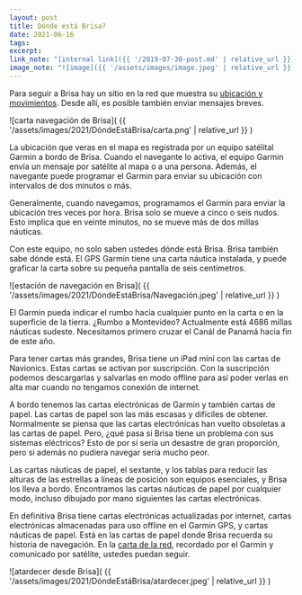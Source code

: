 ```yaml
---
layout: post
title: Dónde está Brisa?
date: 2021-06-16
tags:
excerpt:
link_note: "[internal link]({{ '/2019-07-30-post.md' | relative_url }})"
image_note: "![image]({{ '/assets/images/image.jpeg' | relative_url }})"
---
```


Para seguir a Brisa hay un sitio en la red que muestra su [ubicación y
movimientos][comparta]. Desde allí, es posible también enviar mensajes breves.

![carta navegación de Brisa](
  {{ '/assets/images/2021/DóndeEstáBrisa/carta.png' | relative_url }}
)

La ubicación que veras en el mapa es registrada por un equipo satélital Garmin
a bordo de Brisa.  Cuando el navegante lo activa, el equipo Garmin envía un
mensaje por satélite al mapa o a una persona. Además, el navegante puede
programar el Garmin para enviar su ubicación con intervalos de dos minutos o
más.

Generalmente, cuando navegamos, programamos el Garmin para enviar la ubicación
tres veces por hora.  Brisa solo se mueve a cinco o seis nudos. Esto implica
que en veinte minutos, no se mueve más de dos millas náuticas.

Con este equipo, no solo saben ustedes dónde está Brisa. Brisa también sabe
dónde está. El GPS Garmin tiene una carta náutica instalada, y puede graficar
la carta sobre su pequeña pantalla de seis centímetros.

![estación de navegación en Brisa](
  {{ '/assets/images/2021/DóndeEstáBrisa/Navegación.jpeg' | relative_url }}
)

El Garmin pueda indicar el rumbo hacia cualquier punto en la carta o en la
superficie de la tierra. ¿Rumbo a Montevideo? Actualmente está 4686 millas
náuticas sudeste. Necesitamos primero cruzar el Canál de Panamá hacia fin de
este año.

Para tener cartas más grandes, Brisa tiene un iPad mini con las cartas de
Navionics. Estas cartas se activan por suscripción. Con la suscripción podemos
descargarlas y salvarlas en modo offline para así poder verlas en alta mar
cuando no tengamos conexión de internet.

A bordo tenemos las cartas electrónicas de Garmin y también cartas de papel.
Las cartas de papel son las más escasas y difíciles de obtener.  Normalmente se
piensa que las cartas electrónicas han vuelto obsoletas a las cartas de papel.
Pero, ¿qué pasa si Brisa tiene un problema con sus sistemas eléctricos?  Esto
de por si sería un desastre de gran proporción, pero si además no pudiera
navegar sería mucho peor.

Las cartas náuticas de papel, el sextante, y los tablas para reducir las
alturas de las estrellas a líneas de posición son equipos esenciales, y Brisa
los lleva a bordo.  Encontramos las cartas náuticas de papel por cualquier
modo, incluso dibujado por mano siguientes las cartas electrónicas.

En definitiva Brisa tiene cartas electrónicas actualizadas por internet, cartas
electrónicas almacenadas para uso offline en el Garmin GPS, y cartas náuticas
de papel.  Está en las cartas de papel donde Brisa recuerda su historia de
navegación. En la [carta de la red][comparta], recordado por el Garmin y
comunicado por satélite, ustedes puedan seguir.

![atardecer desde Brisa](
  {{ '/assets/images/2021/DóndeEstáBrisa/atardecer.jpeg' | relative_url }}
)

[comparta]: https://share.garmin.com/BrisaUY "Sigan los movimientos de Brisa"
